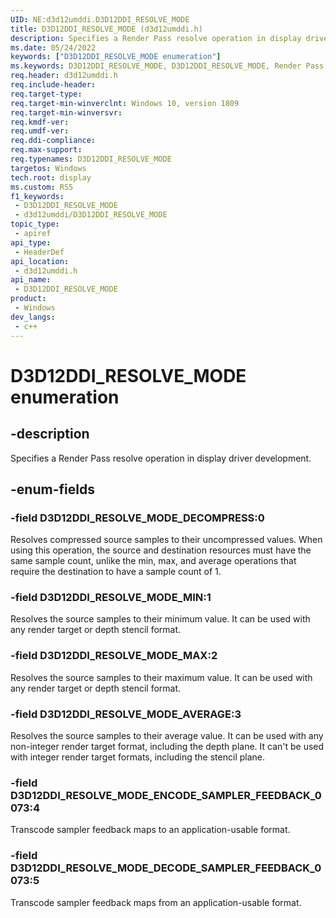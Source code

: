 ```yaml
---
UID: NE:d3d12umddi.D3D12DDI_RESOLVE_MODE
title: D3D12DDI_RESOLVE_MODE (d3d12umddi.h)
description: Specifies a Render Pass resolve operation in display driver development.
ms.date: 05/24/2022
keywords: ["D3D12DDI_RESOLVE_MODE enumeration"]
ms.keywords: D3D12DDI_RESOLVE_MODE, D3D12DDI_RESOLVE_MODE, Render Pass
req.header: d3d12umddi.h
req.include-header: 
req.target-type: 
req.target-min-winverclnt: Windows 10, version 1809
req.target-min-winversvr: 
req.kmdf-ver: 
req.umdf-ver: 
req.ddi-compliance: 
req.max-support: 
req.typenames: D3D12DDI_RESOLVE_MODE
targetos: Windows
tech.root: display
ms.custom: RS5
f1_keywords:
 - D3D12DDI_RESOLVE_MODE
 - d3d12umddi/D3D12DDI_RESOLVE_MODE
topic_type:
 - apiref
api_type:
 - HeaderDef
api_location:
 - d3d12umddi.h
api_name:
 - D3D12DDI_RESOLVE_MODE
product:
 - Windows
dev_langs:
 - c++
---
```


# D3D12DDI_RESOLVE_MODE enumeration

## -description

Specifies a Render Pass resolve operation in display driver development.

## -enum-fields

### -field D3D12DDI_RESOLVE_MODE_DECOMPRESS:0

Resolves compressed source samples to their uncompressed values. When using this operation, the source and destination resources must have the same sample count, unlike the min, max, and average operations that require the destination to have a sample count of 1.

### -field D3D12DDI_RESOLVE_MODE_MIN:1

Resolves the source samples to their minimum value. It can be used with any render target or depth stencil format.

### -field D3D12DDI_RESOLVE_MODE_MAX:2

Resolves the source samples to their maximum value. It can be used with any render target or depth stencil format.

### -field D3D12DDI_RESOLVE_MODE_AVERAGE:3

Resolves the source samples to their average value. It can be used with any non-integer render target format, including the depth plane. It can't be used with integer render target formats, including the stencil plane.

### -field D3D12DDI_RESOLVE_MODE_ENCODE_SAMPLER_FEEDBACK_0073:4

Transcode sampler feedback maps to an application-usable format.

### -field D3D12DDI_RESOLVE_MODE_DECODE_SAMPLER_FEEDBACK_0073:5

Transcode sampler feedback maps from an application-usable format.
